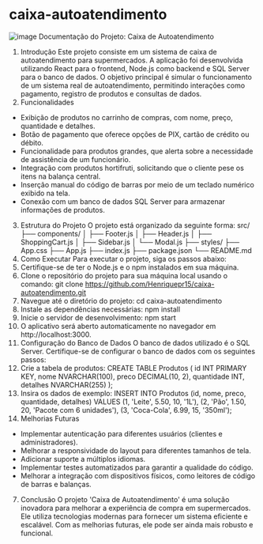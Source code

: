 # caixa-autoatendimento

![image](https://github.com/user-attachments/assets/8bb53851-d6ed-4c9a-963d-feaefda456fd)
Documentação do Projeto: Caixa de Autoatendimento
1. Introdução
Este projeto consiste em um sistema de caixa de autoatendimento para supermercados. A aplicação foi desenvolvida utilizando React para o frontend, Node.js como backend e SQL Server para o banco de dados. O objetivo principal é simular o funcionamento de um sistema real de autoatendimento, permitindo interações como pagamento, registro de produtos e consultas de dados.
2. Funcionalidades
- Exibição de produtos no carrinho de compras, com nome, preço, quantidade e detalhes.
- Botão de pagamento que oferece opções de PIX, cartão de crédito ou débito.
- Funcionalidade para produtos grandes, que alerta sobre a necessidade de assistência de um funcionário.
- Integração com produtos hortifruti, solicitando que o cliente pese os itens na balança central.
- Inserção manual do código de barras por meio de um teclado numérico exibido na tela.
- Conexão com um banco de dados SQL Server para armazenar informações de produtos.
3. Estrutura do Projeto
O projeto está organizado da seguinte forma:
src/
├── components/
│   ├── Footer.js
│   ├── Header.js
│   ├── ShoppingCart.js
│   ├── Sidebar.js
│   └── Modal.js
├── styles/
├── App.css
├── App.js
├── index.js
├── package.json
└── README.md
4. Como Executar
Para executar o projeto, siga os passos abaixo:
1. Certifique-se de ter o Node.js e o npm instalados em sua máquina.
2. Clone o repositório do projeto para sua máquina local usando o comando:
   git clone https://github.com/Henriquepr15/caixa-autoatendimento.git
3. Navegue até o diretório do projeto:
   cd caixa-autoatendimento
4. Instale as dependências necessárias:
   npm install
5. Inicie o servidor de desenvolvimento:
   npm start
6. O aplicativo será aberto automaticamente no navegador em http://localhost:3000.
5. Configuração do Banco de Dados
O banco de dados utilizado é o SQL Server. Certifique-se de configurar o banco de dados com os seguintes passos:
1. Crie a tabela de produtos:
   CREATE TABLE Produtos (
       id INT PRIMARY KEY,
       nome NVARCHAR(100),
       preco DECIMAL(10, 2),
       quantidade INT,
       detalhes NVARCHAR(255)
   );
2. Insira os dados de exemplo:
   INSERT INTO Produtos (id, nome, preco, quantidade, detalhes)
   VALUES (1, 'Leite', 5.50, 10, '1L'),
          (2, 'Pão', 1.50, 20, 'Pacote com 6 unidades'),
          (3, 'Coca-Cola', 6.99, 15, '350ml');
6. Melhorias Futuras
- Implementar autenticação para diferentes usuários (clientes e administradores).
- Melhorar a responsividade do layout para diferentes tamanhos de tela.
- Adicionar suporte a múltiplos idiomas.
- Implementar testes automatizados para garantir a qualidade do código.
- Melhorar a integração com dispositivos físicos, como leitores de código de barras e balanças.
7. Conclusão
O projeto 'Caixa de Autoatendimento' é uma solução inovadora para melhorar a experiência de compra em supermercados. Ele utiliza tecnologias modernas para fornecer um sistema eficiente e escalável. Com as melhorias futuras, ele pode ser ainda mais robusto e funcional.
